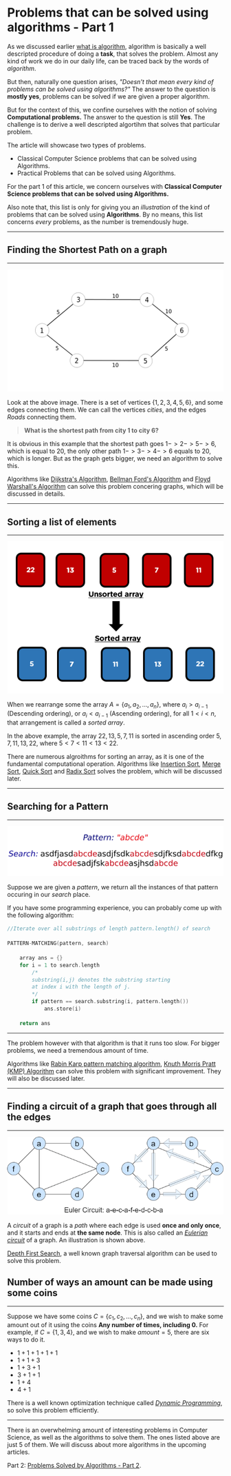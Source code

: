 # Problems that can be solved using algorithms - Part 1

As we discussed earlier [what is algorithm](what_is_algorithm_en.md), algorithm is basically a well descripted procedure of doing a **task**, that solves the problem. Almost any kind of work we do in our daily life, can be traced back by the words of _algorithm_.

But then, naturally one question arises, _"Doesn't that mean every kind of problems can be solved using algorithms?"_ The answer to the question is **mostly yes**, problems can be solved if we are given a proper algorithm.

But for the context of this, we confine ourselves with the notion of solving **Computational problems.** The answer to the question is still **Yes**. The challenge is to derive a well descripted algortihm that solves that particular problem.

The article will showcase two types of problems.

* Classical Computer Science problems that can be solved using Algorithms.
* Practical Problems that can be solved using Algorithms.

For the part 1 of this article, we concern ourselves with **Classical Computer Science problems that can be solved using Algorithms.**

Also note that, this list is only for giving you an _illustration_ of the kind of problems that can be solved using **Algorithms**. By no means, this list concerns _every_ problems, as the number is tremendously huge.

---

## Finding the Shortest Path on a graph

---

![Graph](images/assets2.jpg)

Look at the above image. There is a set of vertices ${\{1,2,3,4,5,6\}}$, and some edges connecting them. We can call the vertices _cities_, and the edges *Roads* connecting them.

> **What is the shortest path from city ${1}$ to city ${6}$?**

It is obvious in this example that the shortest  path goes ${1->2->5->6}$, which is equal to ${20}$, the only other path ${1->3->4->6}$ equals to ${20}$, which is longer. But as the graph gets bigger, we need an algorithm to solve this.

Algorithms like [Dijkstra's Algorithm](https://en.wikipedia.org/wiki/Dijkstra%27s_algorithm), [Bellman Ford's Algorithm](https://en.wikipedia.org/wiki/Bellman%E2%80%93Ford_algorithm) and [Floyd Warshall's Algorithm](https://en.wikipedia.org/wiki/Floyd%E2%80%93Warshall_algorithm) can solve this problem concering graphs, which will be discussed in details.

---

## Sorting a list of elements

---

![Sorting](images/assets3.PNG)

When we rearrange some the array ${A = \{a_1,a_2, ... , a_n\}}$, where ${a_i > a_{i-1}}$ (Descending ordering), or ${a_i < a_{i-1}}$ (Ascending ordering), for all ${1 < i < n}$, that arrangement is called a _sorted array_.

In the above example, the array ${22,13,5,7,11}$ is sorted in ascending order ${5,7,11,13,22}$, where ${5<7<11<13<22}$.

There are numerous algroithms for sorting an array, as it is one of the fundamental computational operation. Algorithms like [Insertion Sort](https://en.wikipedia.org/wiki/Insertion_sort), [Merge Sort](https://en.wikipedia.org/wiki/Merge_sort), [Quick Sort](https://en.wikipedia.org/wiki/Quicksort) and [Radix Sort](https://en.wikipedia.org/wiki/Radix_sort) solves the problem, which will be discussed later.

---

## Searching for a Pattern

---

![Pattern Matching](images/assets4.jpg)

Suppose we are given a _pattern_, we return all the instances of that pattern occuring in our _search_ place.

If you have some programming experience, you can probably come up with the following algorithm:

```C++
//Iterate over all substrings of length pattern.length() of search

PATTERN-MATCHING(pattern, search) 

    array ans = {}
    for i = 1 to search.length
        /*
        substring(i,j) denotes the substring starting 
        at index i with the length of j.
        */
        if pattern == search.substring(i, pattern.length())
            ans.store(i)
    
    return ans
```

---

The problem however with that algorithm is that it runs too slow. For bigger problems, we need a tremendous amount of time.

Algorithms like [Rabin Karp pattern matching algorithm](https://en.wikipedia.org/wiki/Rabin%E2%80%93Karp_algorithm), [Knuth Morris Pratt (KMP) Algorithm](https://en.wikipedia.org/wiki/Knuth%E2%80%93Morris%E2%80%93Pratt_algorithm) can solve this problem with significant improvement. They will also be discussed later.

---

## Finding a circuit of a graph that goes through all the edges

---

![Euler-Circuit](images/assets5.png)

A *circuit* of a graph is a _path_ where each edge is used **once and only once**, and it starts and ends at **the same node**. This is also called an [_Eulerian circuit_](https://en.wikipedia.org/wiki/Eulerian_path) of a graph. An illustration is shown above. 

[Depth First Search](https://en.wikipedia.org/wiki/Depth-first_search), a well known graph traversal algorithm can be used to solve this problem.

## Number of ways an amount can be made using some coins

---

Suppose we have some coins ${C = \{c_1, c_2, ... , c_n\}}$, and we wish to make some amount out of it using the coins **Any number of times, including ${0}$.** For example, if ${C = \{1,3,4\}}$, and we wish to make ${amount = 5}$, there are six ways to do it.

* ${1+1+1+1+1}$
* ${1+1+3}$
* ${1+3+1}$
* ${3+1+1}$
* ${1+4}$
* ${4+1}$

There is a well known optimization technique called [_Dynamic Programming_](https://en.wikipedia.org/wiki/Dynamic_programming), so solve this problem efficiently. 

---

There is an overwhelming amount of interesting problems in Computer Science, as well as the algorithms to solve them. The ones listed above are just ${5}$ of them. We will discuss about more algorithms in the upcoming articles.

Part 2: [Problems Solved by Algorithms - Part 2](problems_solved_by_algorithms_part_2_en.md).